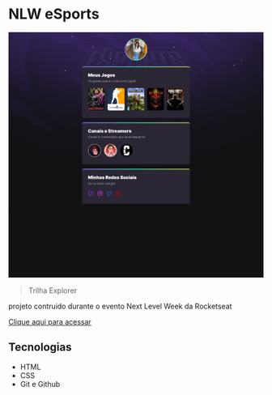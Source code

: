 # NLW eSports 

![preview](./.github/preview.png)

> Trilha Explorer

projeto contruido durante o evento Next Level Week da Rocketseat

[Clique aqui para acessar](https://gleizioliveira.github.io/nlw-eSports-explorer/)

## Tecnologias 

- HTML
- CSS
- Git e Github
